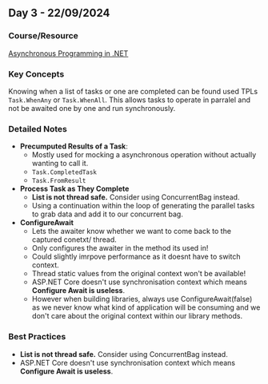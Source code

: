## **Day 3 - 22/09/2024**

### **Course/Resource**  
[Asynchronous Programming in .NET](https://app.pluralsight.com/ilx/video-courses/5ea19dbe-1a34-4df1-8320-5c3198bcabdf)

### **Key Concepts**

Knowing when a list of tasks or one are completed can be found used TPLs ```Task.WhenAny``` or ```Task.WhenAll```. This allows tasks to operate in parralel and not be awaited one by one and run synchronously. 

### **Detailed Notes**
- **Precumputed Results of a Task**:
  - Mostly used for mocking a asynchronous operation without actually wanting to call it.
  - ```Task.CompletedTask```
  - ```Task.FromResult```
- **Process Task as They Complete**
  - **List<T> is not thread safe.** Consider using ConcurrentBag<T> instead.
  - Using a continuation within the loop of generating the parallel tasks to grab data and add it to our concurrent bag.
- **ConfigureAwait**
  - Lets the awaiter know whether we want to come back to the captured conetxt/ thread.
  - Only configures the awaiter in the method its used in!
  - Could slightly imrpove performance as it doesnt have to switch context.
  - Thread static values from the original context won't be available!
  - ASP.NET Core doesn't use synchronisation context which means **Configure Await is useless**.
  - However when building libraries, always use ConfigureAwait(false) as we never know what kind of application will be consuming and we don't care about the original context within our library methods.

### Best Practices

- **List<T> is not thread safe.** Consider using ConcurrentBag<T> instead.
- ASP.NET Core doesn't use synchronisation context which means **Configure Await is useless**.